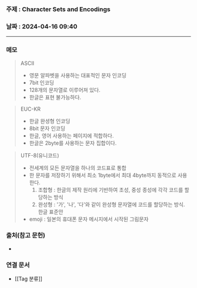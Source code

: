 ### 주제 : Character Sets and Encodings

### 날짜 : 2024-04-16 09:40
----
### 메모
> ASCII
> 	- 영문 알파벳을 사용하는 대표적인 문자 인코딩
> 	- 7bit 인코딩
> 	- 128개의 문자열로 이루어져 있다.
> 	- 한글은 표현 불가능하다.

> EUC-KR
> 	- 한글 완셩형 인코딩
> 	- 8bit 문자 인코딩
> 	- 한글, 영어 사용하는 페이지에 적합하다.
> 	- 한글은 2byte를 사용하는 문자 집합이다.

> UTF-8(유니코드)
> 	- 전세계의 모든 문자열을 하나의 코드표로 통합
> 	- 한 문자를 저장하기 위해서 최소 1byte에서 최대 4byte까지 동적으로 사용한다.
> 		1. 조합형 : 한글의 제작 원리에 기반하여 초성, 중성 종성에 각각 코드를 할당하는 방식
> 		2. 완성형 : '가', '나', '다'와 같이 완성형 문자열에 코드를 할당하는 방식. 한글 표준안
> 	- emoji : 일본의 휴대폰 문자 메시지에서 시작된 그림문자

### 출처(참고 문헌)
-

### 연결 문서
- [[Tag 분류]]
